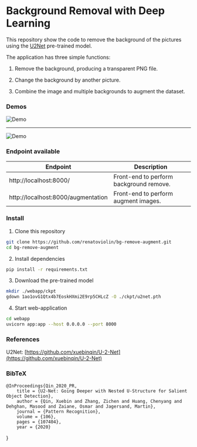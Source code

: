 # Background Removal with Deep Learning

This repository show the code to remove the background of the pictures using the [U2Net](https://arxiv.org/pdf/2005.09007.pdf) pre-trained model.

The application has three simple functions:

1. Remove the background, producing a transparent PNG file.

2. Change the background by another picture.

3. Combine the image and multiple backgrounds to augment the dataset.


### Demos
![Demo](assets/demo1.gif)
<hr>

![Demo](assets/demo2.gif)



### Endpoint available
| Endpoint | Description
| --- | ---
| http://localhost:8000/ |  Front-end to perform background remove.
| http://localhost:8000/augmentation |  Front-end to perform augment images.


### Install
1. Clone this repository
```bash
git clone https://github.com/renatoviolin/bg-remove-augment.git
cd bg-remove-augment
```

2. Install dependencies
```bash
pip install -r requirements.txt
```


3. Download the pre-trained model
```bash
mkdir ./webapp/ckpt
gdown 1ao1ovG1Qtx4b7EoskHXmi2E9rp5CHLcZ -O ./ckpt/u2net.pth
```


4. Start web-application
```bash
cd webapp
uvicorn app:app --host 0.0.0.0 --port 8000
```

### References
U2Net: [https://github.com/xuebinqin/U-2-Net](https://github.com/xuebinqin/U-2-Net)


### BibTeX
    @InProceedings{Qin_2020_PR,
        title = {U2-Net: Going Deeper with Nested U-Structure for Salient Object Detection},
        author = {Qin, Xuebin and Zhang, Zichen and Huang, Chenyang and Dehghan, Masood and Zaiane, Osmar and Jagersand, Martin},
        journal = {Pattern Recognition},
        volume = {106},
        pages = {107404},
        year = {2020}
}
